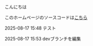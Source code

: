 こんにちは

このホームページのソースコードは[こちら](https://kiricreamer-sys.github.io/Sample-Pages/)

2025-08-17 15:48 テスト

2025-08-17 15:53 devブランチを編集
